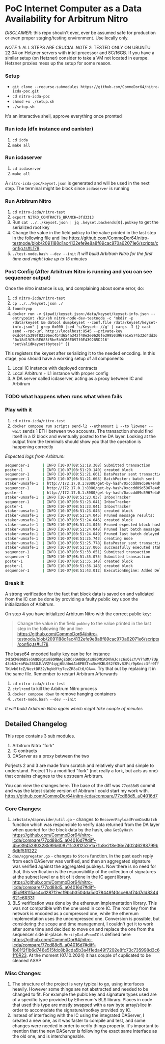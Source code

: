 # PoC Internet Computer as a Data Availability for Arbitrum Nitro

*DISCLAIMER*: this repo shouln't ever, ever be assumed safe for production or even proper staging/testing environment. Use locally only.

*NOTE 1*: ALL STEPS ARE CRUCIAL
*NOTE 2*: TESTED ONLY ON UBUNTU 22.04 on Hetzner servers with intel processor and 8C/16GB. If you have a similar setup (on Hetzner) consider to take a VM not located in europe. Hetzner proxies mess up the setup for some reason.

### Setup
- `git clone --recurse-submodules https://github.com/CommoDor64/nitro-icda-poc.git`
- `cd nitro-icda-poc`
- `chmod +x ./setup.sh`
- `./setup.sh`

It's an interactive shell, approve everything once promted

### Run icda (dfx instance and canister)
1. `cd icda`
2. `make all`

### Run icdaserver
1. `cd icdaserver`
2. `make all`

A `nitro-icda-poc/keyset.json` is generated and will be used in the next step. The terminal
might be block since `icdaserver` is running

### Run Arbitrum Nitro
1. `cd nitro-icda/nitro-test`
2. `export NITRO_CONTRACTS_BRANCH=3fd3313`
3. Run `cat ../../keyset.json | jq .keyset.backends[0].pubkey` to get the serialized root key
4. Change the value in the field `pubkey` to the value printed in the last step in the following file and line
https://github.com/CommoDor64/nitro-testnode/blob/2091188d1ac4132efe9e8a8f89cac970a62071e6/scripts/config.ts#L178. 
5. `./test-node.bash --dev --init` *It will build Arbitrum Nitro for the first time and might take up to 15 minutes*

### Post Config (After Arbitrum Nitro is running and you can see sequencer output)
Once the nitro instance is up, and complaining about some error, do:

1. `cd nitro-icda/nitro-test`
2. `cp ../../keyset.json ./`
3. `foundryup`
4. `docker run -v $(pwd)/keyset.json:/data/keyset/keyset-info.json --entrypoint /bin/sh nitro-node-dev-testnode -c "mkdir -p /data/keyset && datool dumpkeyset --conf.file /data/keyset/keyset-info.json" | grep 0x000 |sed 's/Keyset: //g' | xargs -I {} cast send --rpc-url http://localhost:8545 --private-key 0xdc04c5399f82306ec4b4d654a342f40e2e0620fe39950d967e1e574b32d4dd36 '0x18d19C5d3E685f5be5b9C86E097f0E439285D216' "setValidKeyset(bytes)" {}`

This registers the keyset after serializing it to the needed encoding.
In this stage, you should have a working setup of all components:
1. Local IC instance with deployed contracts
2. Local Arbitrum + L1 instance with proper config
3. A DA server called icdaserver, acting as a proxy between IC and Arbitrum
### TODO what happens when runs what when fails

### Play with it
1. `cd nitro-icda/nitro-test`
2. `docker compose run scripts send-l2 --ethamount 1 --to l2owner --wait` sends 1 ETH between two accounts. The transaction should find itself in a l2 block and eventually posted to the DA layer. Looking at the output from the terminals should show you that the operation is happening correctly

*Expected logs from Arbitrum:*
```bash
sequencer-1      | INFO [10-07|08:51:18.308] Submitted transaction                    hash=0x96db74642288e08e8abe693b52dddd20e3db747be842c60b730985ce6b03fa20 from=0x3f1Eae7D46d88F08fc2F8ed27FCb2AB183EB2d0E nonce=3 recipient=0x5E1497dD1f08C87b2d8FE23e9AAB6c1De833D927 value=1,000,000,000,000,000,000
poster-1         | INFO [10-07|08:51:20.140] created block                            l2Block=21 l2BlockHash=5a0e0e..817b8b
sequencer-1      | INFO [10-07|08:51:21.661] DataPoster sent transaction              nonce=3 hash=7dddc3..a5d766 feeCap=15,000,000,070 tipCap=1,500,000,000 blobFeeCap=<nil> gas=213,512
sequencer-1      | INFO [10-07|08:51:21.663] BatchPoster: batch sent                  sequenceNumber=4 from=20 to=22 prevDelayed=12 currentDelayed=13 totalSegments=4  numBlobs=0
staker-unsafe-1  | http://172.17.0.1:8080/get-by-hash/0xccdd09d5967e4d9bacdf8e1909aa8b05a10ec2c458d381cbd992f4045e3963af
sequencer-1      | http://172.17.0.1:8080/get-by-hash/0xccdd09d5967e4d9bacdf8e1909aa8b05a10ec2c458d381cbd992f4045e3963af
poster-1         | http://172.17.0.1:8080/get-by-hash/0xccdd09d5967e4d9bacdf8e1909aa8b05a10ec2c458d381cbd992f4045e3963af
staker-unsafe-1  | INFO [10-07|08:51:23.037] InboxTracker                             sequencerBatchCount=5 messageCount=22 l1Block=166,015 l1Timestamp=2024-10-07T08:51:18+0000
sequencer-1      | INFO [10-07|08:51:23.041] InboxTracker                             sequencerBatchCount=5 messageCount=22 l1Block=166,015 l1Timestamp=2024-10-07T08:51:18+0000
poster-1         | INFO [10-07|08:51:23.041] InboxTracker                             sequencerBatchCount=5 messageCount=22 l1Block=166,015 l1Timestamp=2024-10-07T08:51:18+0000
staker-unsafe-1  | INFO [10-07|08:51:23.046] created block                            l2Block=20 l2BlockHash=5a8156..9a3601
staker-unsafe-1  | INFO [10-07|08:51:24.045] Pruned message results:                  "first pruned key"=15 "last pruned key"=16
staker-unsafe-1  | INFO [10-07|08:51:24.046] created block                            l2Block=21 l2BlockHash=5a0e0e..817b8b
staker-unsafe-1  | INFO [10-07|08:51:24.046] Pruned expected block hashes:            "first pruned key"=15 "last pruned key"=16
staker-unsafe-1  | INFO [10-07|08:51:24.048] Pruned last batch messages:              "first pruned key"=15 "last pruned key"=16
staker-unsafe-1  | INFO [10-07|08:51:24.049] Pruned last batch delayed messages:      "first pruned key"=9  "last pruned key"=9
staker-unsafe-1  | INFO [10-07|08:51:25.743] creating node                            hash=d1f528..7ad158 lastNode=2 parentNode=2
staker-unsafe-1  | INFO [10-07|08:51:25.778] DataPoster sent transaction              nonce=5 hash=b33a7a..ab2bf2 feeCap=15,000,000,070 tipCap=1,500,000,000 blobFeeCap=<nil> gas=367,361
staker-unsafe-1  | INFO [10-07|08:51:27.006] successfully executed staker transaction hash=b33a7a..ab2bf2
sequencer-1      | INFO [10-07|08:51:33.051] Submitted transaction                    hash=0xbe08b8eeb31cec9dab16fb1ba648ce1d1fa9b4d21c90e97a13af3132106ba697 from=0x3f1Eae7D46d88F08fc2F8ed27FCb2AB183EB2d0E nonce=4 recipient=0x5E1497dD1f08C87b2d8FE23e9AAB6c1De833D927 value=1,000,000,000,000,000,000
sequencer-1      | INFO [10-07|08:51:35.075] Submitted transaction                    hash=0xdc25925b96db1c111b3fefe5f14b051030b0e8130074f5266cb588af586faa63 from=0x3f1Eae7D46d88F08fc2F8ed27FCb2AB183EB2d0E nonce=5 recipient=0x5E1497dD1f08C87b2d8FE23e9AAB6c1De833D927 value=1,000,000,000,000,000,000
poster-1         | INFO [10-07|08:51:35.148] created block                            l2Block=22 l2BlockHash=3ab71b..1f1762
poster-1         | INFO [10-07|08:51:36.148] created block                            l2Block=23 l2BlockHash=ee9f7b..a241c4
sequencer-1      | INFO [10-07|08:51:43.012] ExecutionEngine: Added DelayedMessages   pos=24 delayed=13 block-header="&{ParentHash:0xee9f7b0eaaf32f96fd80c29b6433c2a25ce0ebba745904f227f7b04dbba241c4 UncleHash:0x1dcc4de8dec75d7aab85b567b6ccd41ad312451b948a7413f0a142fd40d49347 Coinbase:0xe2148eE53c0755215Df69b2616E552154EdC584f Root:0xab2366488ebca367c0ff06e976bba9a2d55caec527f03b59ae3e90537ee0c5dd TxHash:0xa5f9155875493bd0a548ee4f35555cbdcfcbc1a1fd10e71482e8bae4864794e7 ReceiptHash:0xf08cf5553e1dae52e3df19b356b8320e17c39fb055f635739c31052db5c3e45e Bloom:[0 0 0 0 0 0 0 0 0 0 0 0 0 0 0 0 0 0 0 0 0 0 0 0 0 0 0 0 0 0 0 0 0 0 0 0 0 0 0 0 0 0 0 0 0 0 0 0 0 0 0 0 0 0 0 0 0 0 0 0 0 0 0 0 0 0 0 0 0 0 0 0 0 0 0 0 0 0 0 0 0 0 0 0 0 0 0 0 0 0 0 0 0 0 0 0 0 0 0 0 0 0 0 0 0 0 0 0 0 0 0 0 0 0 0 0 0 0 0 0 0 0 0 0 0 0 0 0 0 0 0 0 0 0 0 0 0 0 0 0 0 0 0 0 0 0 0 0 0 0 0 0 0 0 0 0 0 0 0 0 0 0 0 0 0 0 0 0 0 0 0 0 0 0 0 0 0 0 0 0 0 0 0 0 0 0 0 0 0 0 0 0 0 0 0 0 0 0 0 0 0 0 0 0 0 0 0 0 0 0 0 0 0 0 0 0 0 0 0 0 0 0 0 0 0 0 0 0 0 0 0 0 0 0 0 0 0 0 0 0 0 0 0 0 0 0 0 0 0 0 0 0 0 0 0 0] Difficulty:+1 Number:+24 GasLimit:1125899906842624 GasUsed:0 Time:1728291095 Extra:[0 0 0 0 0 0 0 0 0 0 0 0 0 0 0 0 0 0 0 0 0 0 0 0 0 0 0 0 0 0 0 0] MixDigest:0x0000000000000000000000000002888b000000000000001e0000000000000000 Nonce:[0 0 0 0 0 0 0 14] BaseFee:+100000000 WithdrawalsHash:<nil> BlobGasUsed:<nil> ExcessBlobGas:<nil> ParentBeaconRoot:<nil>}"
```

### Break it
A strong verification for the fact that block data is saved on and validated from the IC can be done by providing a faulty public key upon the initialization of Arbitrum.

On step 4 you have initialized Arbitrum Nitro with the correct public key:
  > Change the value in the field `pubkey` to the value printed in the last step in the following file and line
  > https://github.com/CommoDor64/nitro-testnode/blob/2091188d1ac4132efe9e8a8f89cac970a62071e6/scripts/config.ts#L178.

The base64 encoded faulty key can be for instance :`MIGCMB0GDSsGAQQBgtx8BQMBAgEGDCsGAQQBgtx8BQMCAQNhAJcsz6sQicY/V7hUM/7Up43ok3c+aPAu2BSOJUVVZF4qqj6bUdndAb8PBSTxx5wNXBL0S2fK5vBJFc/9pKncc3fr0TfTKUvb0fcZ/NeztDR32/hgNdfty7ezZR8aCt6/OA==`. Try that out by replacing it in the same file.
Remember to restart Arbitrum Afterwards
1. `cd nitro-icda/nitro-test`
2. `ctrl+cmd` to kill the Arbitrum Nitro process
3. `docker compose down` to remove hanging containers
4. `./test-node.bash --dev --init`

*It will build Arbitrum Nitro again which might take couple of minutes*

## Detailed Changelog
This repo contains 3 sub modules.
1. Arbitrum Nitro "fork"
2. IC contracts
3. DAServer as a proxy between the two

Porjects 2 and 3 are made from scratch and relatively short and simple to understand.
Project 1 Is a modified "fork" (not really a fork, but acts as one) that contains chagnes to the upstream Arbitrum.

You can view the changes here. The base of the diff was `77cd88d5` commit and was the latest stable version of Abitrum I could start my work with.
https://github.com/CommoDor64/nitro-icda/compare/77cd88d5..a04016d7

### Core Changes: 
1. `arbstate/daprovider/util.go` - changes to `RecoverPayloadFromDasBatch` function which was responsible to verify data returned from the DA layer when queried for the block data by the hash, aka `GetByHash`
https://github.com/CommoDor64/nitro-icda/compare/77cd88d5..a04016d7#diff-45e3945280328599b608711c381252e1a71b8e2f8e06e740246288799b6dbf51R222   
2. `das/aggregator.go` - changes to `Store` function. In the past each reply from each DAServer was verified, and then an aggregated signature was verified against the aggregated pubkeys. Now there is no need for that, this verification is the responsibility of the collection of signatures at the subnet level or a bit of it done in the IC agent library.
https://github.com/CommoDor64/nitro-icda/compare/77cd88d5..a04016d7#diff-d5c9f8115ac4cd287f2ecf9bcb3504da5d078449f40cce9af74d7dd8344621c6R331
3. BLS verification was done by the ethereum implementation library. This was not compatible with the one used in core IC. The root key from the network is encoded as a compressed one, while the ethereum implementation uses the uncompressed one. Conversion is possible, but considering the scope and time management, I couldn't get it to work after some time and decided to move on and replace the one from the sequencer side in-place.
`VerifyDataFromIC` is defined here https://github.com/CommoDor64/nitro-icda/compare/77cd88d5..a04016d7#diff-1b01f2f1b6d746e515fdc8b9cda5b3a4f1eda49f7202e8fc73c735998d3c61f0R23. At the moment (07.10.2024) it has couple of cuplicated to be cleaned ASAP

### Misc Changes:
1. The structure of the project is very typical to go, using interfaces heavily. However some things are not abstracted and needed to be changed to fit. For example the publc key and signature types used are of a specific type provided by Ethereum's BLS library. Places in code that used this type are mostly swapped with a raw byte array/slice in order to accomedate the signature/rootkey provided by IC.
2. Instead of interfacing with the IC using the integrated DAServer, I created a new one, as it was faster to compile and test, and some changes were needed in order to verify things properly. It's important to mention that the new DAServer is following the exact same interface as the old one, and is interchangeable.



